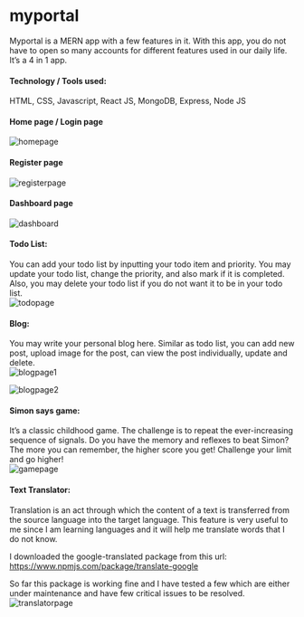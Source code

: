# myportal
Myportal is a MERN app with a few features in it. With this app, you do not have to open so many accounts for different features used in our daily life. It’s a 4 in 1 app.


#### Technology / Tools used:
HTML, CSS, Javascript, React JS, MongoDB, Express, Node JS


#### Home page / Login page
![homepage](https://user-images.githubusercontent.com/88094886/137840757-85301271-a6dc-4062-a085-b486434e6be8.png)

#### Register page
![registerpage](https://user-images.githubusercontent.com/88094886/137840816-0fbfdfcf-41b6-425e-b4d7-dfa6d03d45ca.png)

#### Dashboard page
![dashboard](https://user-images.githubusercontent.com/88094886/137840835-97a400f9-63d1-4e6b-998d-149df2a10916.png)

#### Todo List:
You can add your todo list by inputting your todo item and priority. You may update your todo list, change the priority, and also mark if it is completed. Also, you may delete your todo list if you do not want it to be in your todo list. 
<br/>
![todopage](https://user-images.githubusercontent.com/88094886/137840879-308caf76-8654-4b1a-be2a-b3f14fa31820.png)

#### Blog:
You may write your personal blog here. Similar as todo list, you can add new post, upload image for the post, can view the post individually, update and delete.
<br/>
![blogpage1](https://user-images.githubusercontent.com/88094886/137840900-3c2f4e3f-165b-42c9-9c3d-208755f49333.png)

![blogpage2](https://user-images.githubusercontent.com/88094886/137840908-42819323-6de8-485e-b884-d52a17086a53.png)

#### Simon says game:
It’s a classic childhood game. The challenge is to repeat the ever-increasing sequence of signals. Do you have the memory and reflexes to beat Simon? The more you can remember, the higher score you get! Challenge your limit and go higher!
<br/>
![gamepage](https://user-images.githubusercontent.com/88094886/137840940-b3feb5b9-1aa6-4e78-92df-113d974c59f5.png)

#### Text Translator: 
Translation is an act through which the content of a text is transferred from the source language into the target language. This feature is very useful to me since I am learning languages and it will help me translate words that I do not know.

I downloaded the google-translated package from this url: https://www.npmjs.com/package/translate-google

So far this package is working fine and I have tested a few which are either under maintenance and have few critical issues to be resolved.
<br/>
![translatorpage](https://user-images.githubusercontent.com/88094886/137840984-3faddc36-4dc1-4c86-814f-f46ab0a99214.png)

